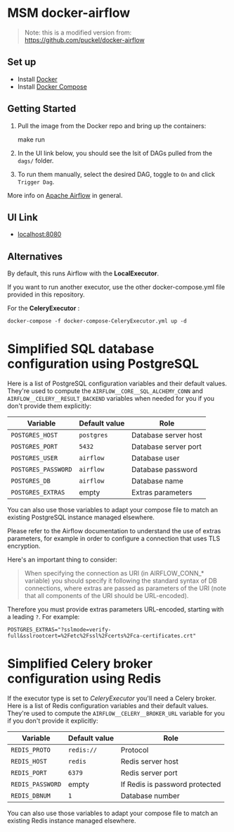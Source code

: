 # MSM docker-airflow
>Note: this is a modified version from: https://github.com/puckel/docker-airflow

## Set up
* Install [Docker](https://www.docker.com/)
* Install [Docker Compose](https://docs.docker.com/compose/install/)

## Getting Started
1. Pull the image from the Docker repo and bring up the containers:

    make run

2. In the UI link below, you should see the lsit of DAGs pulled from the `dags/` folder. 
3. To run them manually, select the desired DAG, toggle to `On` and click `Trigger Dag`.

More info on [Apache Airflow](https://airflow.apache.org/docs/stable/) in general.

## UI Link

- [localhost:8080](http://localhost:8080/)

## Alternatives

By default, this runs Airflow with the **LocalExecutor**. 

If you want to run another executor, use the other docker-compose.yml file provided in this repository.

For the **CeleryExecutor** :

    docker-compose -f docker-compose-CeleryExecutor.yml up -d


# Simplified SQL database configuration using PostgreSQL

Here is a list of PostgreSQL configuration variables and their default values. They're used to compute
the `AIRFLOW__CORE__SQL_ALCHEMY_CONN` and `AIRFLOW__CELERY__RESULT_BACKEND` variables when needed for you
if you don't provide them explicitly:

| Variable            | Default value |  Role                |
|---------------------|---------------|----------------------|
| `POSTGRES_HOST`     | `postgres`    | Database server host |
| `POSTGRES_PORT`     | `5432`        | Database server port |
| `POSTGRES_USER`     | `airflow`     | Database user        |
| `POSTGRES_PASSWORD` | `airflow`     | Database password    |
| `POSTGRES_DB`       | `airflow`     | Database name        |
| `POSTGRES_EXTRAS`   | empty         | Extras parameters    |

You can also use those variables to adapt your compose file to match an existing PostgreSQL instance managed elsewhere.

Please refer to the Airflow documentation to understand the use of extras parameters, for example in order to configure
a connection that uses TLS encryption.

Here's an important thing to consider:

> When specifying the connection as URI (in AIRFLOW_CONN_* variable) you should specify it following the standard syntax of DB connections,
> where extras are passed as parameters of the URI (note that all components of the URI should be URL-encoded).

Therefore you must provide extras parameters URL-encoded, starting with a leading `?`. For example:

    POSTGRES_EXTRAS="?sslmode=verify-full&sslrootcert=%2Fetc%2Fssl%2Fcerts%2Fca-certificates.crt"

# Simplified Celery broker configuration using Redis

If the executor type is set to *CeleryExecutor* you'll need a Celery broker. Here is a list of Redis configuration variables
and their default values. They're used to compute the `AIRFLOW__CELERY__BROKER_URL` variable for you if you don't provide
it explicitly:

| Variable          | Default value | Role                           |
|-------------------|---------------|--------------------------------|
| `REDIS_PROTO`     | `redis://`    | Protocol                       |
| `REDIS_HOST`      | `redis`       | Redis server host              |
| `REDIS_PORT`      | `6379`        | Redis server port              |
| `REDIS_PASSWORD`  | empty         | If Redis is password protected |
| `REDIS_DBNUM`     | `1`           | Database number                |

You can also use those variables to adapt your compose file to match an existing Redis instance managed elsewhere.
